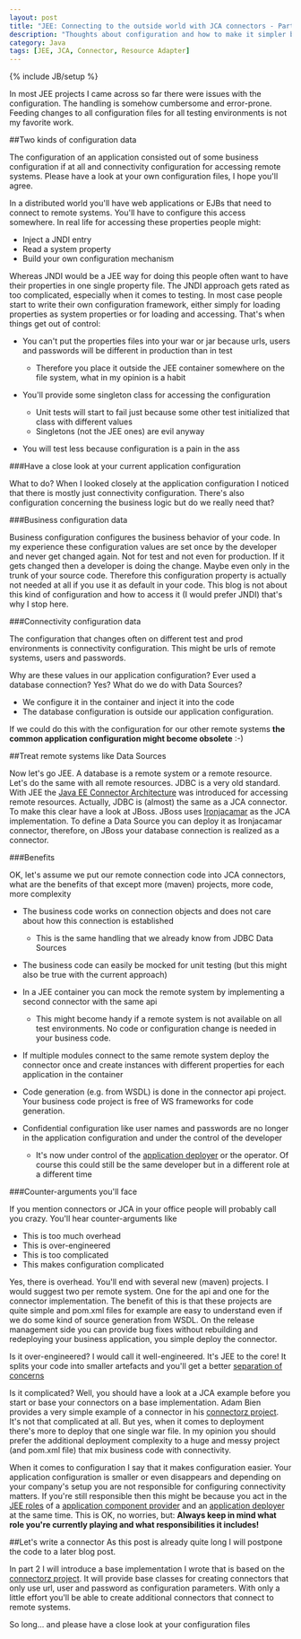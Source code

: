 ```yaml
---
layout: post
title: "JEE: Connecting to the outside world with JCA connectors - Part 1"
description: "Thoughts about configuration and how to make it simpler by using JCA connectors"
category: Java
tags: [JEE, JCA, Connector, Resource Adapter]
---
```

{% include JB/setup %}

In most JEE projects I came across so far there were issues with the configuration. The handling is somehow cumbersome and error-prone. Feeding changes to all configuration files for all testing environments is not my favorite work. 

##Two kinds of configuration data

The configuration of an application consisted out of some business configuration if at all and connectivity configuration for accessing remote systems. Please have a look at your own configuration files, I hope you'll agree. 

In a distributed world you'll have web applications or EJBs that need to connect to remote systems. You'll have to configure this access somewhere. In real life for accessing these properties people might:

* Inject a JNDI entry
* Read a system property
* Build your own configuration mechanism

Whereas JNDI would be a JEE way for doing this people often want to have their properties in one single property file. The JNDI approach gets rated as too complicated, especially when it comes to testing. In most case people start to write their own configuration framework, either simply for loading properties as system properties or for loading and accessing. That's when things get out of control:

* You can't put the properties files into your war or jar because urls, users and passwords 
  will be different in production than in test
  
  * Therefore you place it outside the JEE container somewhere on the file system, what in my opinion is a habit

* You'll provide some singleton class for accessing the configuration
  * Unit tests will start to fail just because some other test initialized that class with different values
  * Singletons (not the JEE ones) are evil anyway

* You will test less because configuration is a pain in the ass

###Have a close look at your current application configuration

What to do? When I looked closely at the application configuration I noticed that there is mostly just connectivity configuration. There's also configuration concerning the business logic but do we really need that?

###Business configuration data

Business configuration configures the business behavior of your code. In my experience these configuration values are set once by the developer and never get changed again. Not for test and not even for production. If it gets changed then a developer is doing the change. Maybe even only in the trunk of your source code. Therefore this configuration property is actually not needed at all if you use it as default in your code. This blog is not about this kind of configuration and how to access it (I would prefer JNDI) that's why I stop here.

###Connectivity configuration data

The configuration that changes often on different test and prod environments is connectivity configuration. This might be urls of remote systems, users and passwords. 

Why are these values in our application configuration? Ever used a database connection? Yes? What do we do with Data Sources? 

* We configure it in the container and inject it into the code
* The database configuration is outside our application configuration. 

If we could do this with the configuration for our other remote systems **the common application configuration might become obsolete** :-)

##Treat remote systems like Data Sources

Now let's go JEE. A database is a remote system or a remote resource. Let's do the same with all remote resources. JDBC is a very old standard. With JEE the [Java EE Connector Architecture](http://en.wikipedia.org/wiki/Java_EE_Connector_Architecture) was introduced for accessing remote resources. Actually, JDBC is (almost) the same as a JCA connector. To make this clear have a look at JBoss. JBoss uses [Ironjacamar](www.ironjacamar.or) as the JCA implementation. To define a Data Source you can deploy it as Ironjacamar connector, therefore, on JBoss your database connection is realized as a connector.

###Benefits

OK, let's assume we put our remote connection code into JCA connectors, what are the benefits of that except more (maven) projects, more code, more complexity

* The business code works on connection objects and does not care about how this connection is established

  * This is the same handling that we already know from JDBC Data Sources
* The business code can easily be mocked for unit testing (but this might also be true with the current approach)
* In a JEE container you can mock the remote system by implementing a second connector with the same api

  * This might become handy if a remote system is not available on all test environments. No code or configuration change is needed in your business code.
* If multiple modules connect to the same remote system deploy the connector once and create instances with different properties for each application in the container
* Code generation (e.g. from WSDL) is done in the connector api project. Your business code project is free of WS frameworks for code generation.
* Confidential configuration like user names and passwords are no longer in the application configuration and under the control of the developer

  * It's now under control of the [application deployer](http://docs.oracle.com/javaee/6/tutorial/doc/bnaca.html#bnaci) or the operator. Of course this could still be the same developer but in a different role at a different time

###Counter-arguments you'll face

If you mention connectors or JCA in your office people will probably call you crazy. You'll hear counter-arguments like
* This is too much overhead
* This is over-engineered
* This is too complicated
* This makes configuration complicated

Yes, there is overhead. You'll end with several new (maven) projects. I would suggest two per remote system. One for the api and one for the connector implementation. The benefit of this is that these projects are quite simple and pom.xml files for example are easy to understand even if we do some kind of source generation from WSDL. On the release management side you can provide bug fixes without rebuilding and redeploying your business application, you simple deploy the connector.

Is it over-engineered? I would call it well-engineered. It's JEE to the core! It splits your code into smaller artefacts and you'll get a better [separation of concerns](http://en.wikipedia.org/wiki/Separation_of_concerns)


Is it complicated? Well, you should have a look at a JCA example before you start or base your connectors on a base implementation. Adam Bien provides a very simple example of a connector in his [connectorz project](http://connectorz.adam-bien.com/). It's not that complicated at all. But yes, when it comes to deployment there's more to deploy that one single war file. In my opinion you should prefer the additional deployment complexity to a huge and messy project (and pom.xml file) that mix business code with connectivity.

When it comes to configuration I say that it makes configuration easier. Your application configuration is smaller or even disappears and depending on your company's setup you are not responsible for configuring connectivity matters. If you're still responsible then this might be because you act in the [JEE roles](http://docs.oracle.com/javaee/6/tutorial/doc/bnaca.html) of a [application component provider](http://docs.oracle.com/javaee/6/tutorial/doc/bnaca.html#bnacd) and an [application deployer](http://docs.oracle.com/javaee/6/tutorial/doc/bnaca.html#bnaci) at the same time. This is OK, no worries, but: **Always keep in mind what role you're currently playing and what responsibilities it includes!**

##Let's write a connector
As this post is already quite long I will postpone the code to a later blog post.

In part 2 I will introduce a base implementation I wrote that is based on the [connectorz project](http://connectorz.adam-bien.com/). It will provide base classes for creating connectors that only use url, user and password as configuration parameters. With only a little effort you'll be able to create additional connectors that connect to remote systems.

So long... and please have a close look at your configuration files





